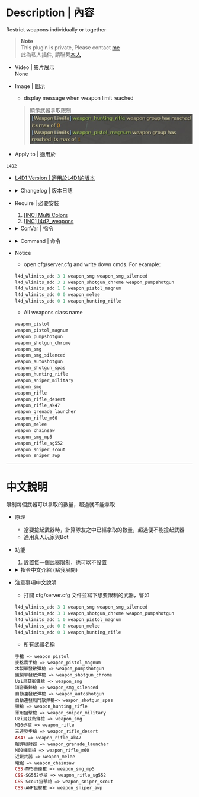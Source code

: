 
# Description | 內容
Restrict weapons individually or together

> __Note__ <br/>
This plugin is private, Please contact [me](https://github.com/fbef0102/Game-Private_Plugin#私人插件列表-private-plugins-list)<br/>
此為私人插件, 請聯繫[本人](https://github.com/fbef0102/Game-Private_Plugin#私人插件列表-private-plugins-list)

* Video | 影片展示
    <br/>None

* Image | 圖示
	* display message when weapon limit reached
    > 顯示武器拿取限制
	<br/>![l4d_wlimits_1](image/l4d_wlimits_1.jpg)

* Apply to | 適用於
```
L4D2
```

* [L4D1 Version | 適用於L4D1的版本](https://github.com/fbef0102/L4D1-Competitive-Plugins/tree/master/l4d_limitweapon)

* <details><summary>Changelog | 版本日誌</summary>

    * v2.1
	    * Request by 壹梦
	    * Remove some cmds

    * v2.0
	    * [By CanadaRox, Stabby, Forgetest, A1m`, robex](https://github.com/SirPlease/L4D2-Competitive-Rework/blob/master/addons/sourcemod/scripting/l4d_weapon_limits.sp)
</details>

* Require | 必要安裝
	1. [[INC] Multi Colors](https://github.com/fbef0102/L4D1_2-Plugins/releases/tag/Multi-Colors)
    2. [[INC] l4d2_weapons](https://github.com/fbef0102/Game-Private_Plugin/blob/main/left4dead2/scripting/include/l4d2_weapons.inc)

* <details><summary>ConVar | 指令</summary>

    * cfg/sourcemod/l4d_weapon_limits.cfg
	```php
    // Time interval bewteen weapon limit notify. (0=off)
    l4d_weapon_limits_cooltime_block "3.0"
	```
</details>

* <details><summary>Command | 命令</summary>
    
    * **Add a weapon limit**
		```php
        l4d_wlimits_add　<limit number> <give ammo if weapon limited is reached> <weapon class name>
		```
</details>

* Notice
    * open cfg/server.cfg and write down cmds. For example:
    ```php
    l4d_wlimits_add 3 1 weapon_smg weapon_smg_silenced
    l4d_wlimits_add 3 1 weapon_shotgun_chrome weapon_pumpshotgun
    l4d_wlimits_add 1 0 weapon_pistol_magnum
    l4d_wlimits_add 0 0 weapon_melee
    l4d_wlimits_add 0 1 weapon_hunting_rifle
    ```

    * All weapons class name
    ```php
    weapon_pistol
    weapon_pistol_magnum
    weapon_pumpshotgun
    weapon_shotgun_chrome
    weapon_smg
    weapon_smg_silenced
    weapon_autoshotgun
    weapon_shotgun_spas
    weapon_hunting_rifle
    weapon_sniper_military
    weapon_smg
    weapon_rifle
    weapon_rifle_desert
    weapon_rifle_ak47
    weapon_grenade_launcher
    weapon_rifle_m60
    weapon_melee
    weapon_chainsaw
    weapon_smg_mp5
    weapon_rifle_sg552
    weapon_sniper_scout
    weapon_sniper_awp
    ```

- - - -
# 中文說明
限制每個武器可以拿取的數量，超過就不能拿取

* 原理
    * 當要撿起武器時，計算隊友之中已經拿取的數量，超過便不能撿起武器 
    * 適用真人玩家與Bot

* 功能
	1. 設置每一個武器限制，也可以不設置

* <details><summary>指令中文介紹 (點我展開)</summary>

    * **Add a weapon limit**
        ```php
        l4d_wlimits_add <限制數量> <如果不能撿起限制的武器是否給彈藥> <武器名稱>
        ```
</details>


* 注意事項中文說明
    * 打開 cfg/server.cfg 文件並寫下想要限制的武器，譬如
    ```php
    l4d_wlimits_add 3 1 weapon_smg weapon_smg_silenced
    l4d_wlimits_add 3 1 weapon_shotgun_chrome weapon_pumpshotgun
    l4d_wlimits_add 1 0 weapon_pistol_magnum
    l4d_wlimits_add 0 0 weapon_melee
    l4d_wlimits_add 0 1 weapon_hunting_rifle
    ```

    * 所有武器名稱
    ```php
    手槍 => weapon_pistol
    麥格農手槍 => weapon_pistol_magnum
    木製單發散彈槍 => weapon_pumpshotgun
    鐵製單發散彈槍 => weapon_shotgun_chrome
    Uzi烏茲衝鋒槍 => weapon_smg
    消音衝鋒槍 => weapon_smg_silenced
    自動連發散彈槍 => weapon_autoshotgun
    自動連發戰鬥散彈槍=> weapon_shotgun_spas
    獵槍 => weapon_hunting_rifle
    軍用狙擊槍 => weapon_sniper_military
    Uzi烏茲衝鋒槍 => weapon_smg
    M16步槍 => weapon_rifle
    三連發步槍 => weapon_rifle_desert
    AK47 => weapon_rifle_ak47
    榴彈發射器 => weapon_grenade_launcher
    M60機關槍 => weapon_rifle_m60
    近戰武器 => weapon_melee
    電鋸 => weapon_chainsaw
    CSS-MP5衝鋒槍 => weapon_smg_mp5
    CSS-SG552步槍 => weapon_rifle_sg552
    CSS-Scout狙擊槍 => weapon_sniper_scout
    CSS-AWP狙擊槍 => weapon_sniper_awp
    ```

